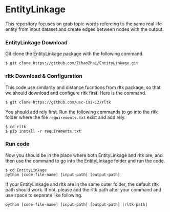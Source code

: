# EntityLinkage
This repository focuses on grab topic words refereing to the same real life entity from input dataset and create edges between nodes with the output.

### EntityLinkage Download
Git clone the EntityLinkage package with the following command.
```
$ git clone https://github.com/ZihaoZhai/EntityLinkage.git
```

### rltk Download & Configuration
This code use similarity and distance fucntions from rltk package, so that we should download and configure rltk first. Here is the command.
```
$ git clone https://github.com/usc-isi-i2/rltk
```
You should add rely first. Run the following commands to go into the rltk folder where the file `requirements.txt` exist and add rely.
```
$ cd rltk
$ pip install -r requirements.txt
```
### Run code
Now you should be in the place where both EntityLinkage and rltk are, and then use the command to go into the EntityLinkage folder and run the code.
```
$ cd EntityLinkage
python [code-file-name] [input-path] [output-path]
```
If your EntityLinkage and rltk are in the same outer folder, the default rltk path should work. If not, please add the rltk path after your command and use space to separate like following.

```
python [code-file-name] [input-path] [output-path] [rltk-path]
```
